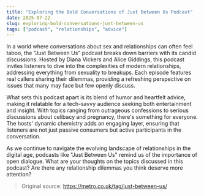 ```yaml
---
title: "Exploring the Bold Conversations of Just Between Us Podcast"
date: 2025-07-22
slug: exploring-bold-conversations-just-between-us
tags: ["podcast", "relationships", "advice"]
---
```


In a world where conversations about sex and relationships can often feel taboo, the "Just Between Us" podcast breaks down barriers with its candid discussions. Hosted by Diana Vickers and Alice Giddings, this podcast invites listeners to dive into the complexities of modern relationships, addressing everything from sexuality to breakups. Each episode features real callers sharing their dilemmas, providing a refreshing perspective on issues that many may face but few openly discuss.

What sets this podcast apart is its blend of humor and heartfelt advice, making it relatable for a tech-savvy audience seeking both entertainment and insight. With topics ranging from outrageous confessions to serious discussions about celibacy and pregnancy, there's something for everyone. The hosts' dynamic chemistry adds an engaging layer, ensuring that listeners are not just passive consumers but active participants in the conversation.

As we continue to navigate the evolving landscape of relationships in the digital age, podcasts like "Just Between Us" remind us of the importance of open dialogue. What are your thoughts on the topics discussed in this podcast? Are there any relationship dilemmas you think deserve more attention?

> Original source: https://metro.co.uk/tag/just-between-us/